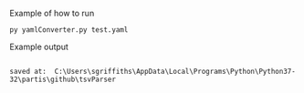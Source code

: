 Example of how to run 

```
py yamlConverter.py test.yaml

```
Example output 

```

saved at:  C:\Users\sgriffiths\AppData\Local\Programs\Python\Python37-32\partis\github\tsvParser

```
